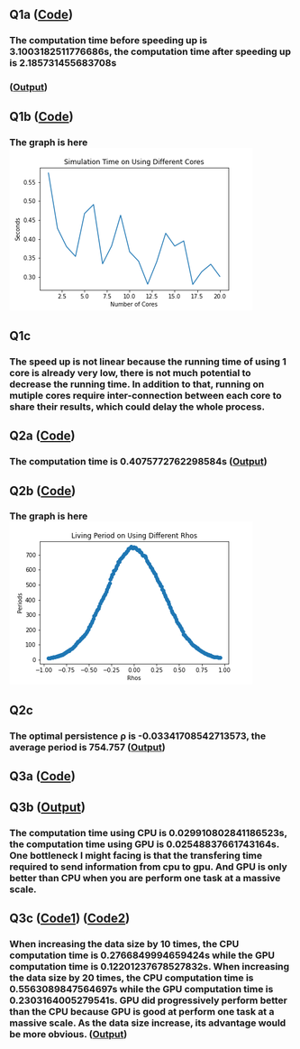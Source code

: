 ## Q1a ([Code](https://github.com/KekunH/rcc/blob/main/Q1/Q1a_mpi.py))
### The computation time before speeding up is 3.1003182511776686s, the computation time after speeding up is 2.185731455683708s 
### ([Output](https://github.com/KekunH/rcc/blob/main/Q1/Q1a.out))
## Q1b ([Code](https://github.com/KekunH/rcc/blob/main/Q1/Q1b_mpi.py))
### The graph is here ![](Q1/Q1b.png)
## Q1c
### The speed up is not linear because the running time of using 1 core is already very low, there is not much potential to decrease the running time. In addition to that, running on mutiple cores require inter-connection between each core to share their results, which could delay the whole process.

## Q2a ([Code](https://github.com/KekunH/rcc/blob/main/Q2/Q2a_mpi.py))
### The computation time is 0.4075772762298584s ([Output](https://github.com/KekunH/rcc/blob/main/Q2/Q2a.out))
## Q2b ([Code](https://github.com/KekunH/rcc/blob/main/Q2/Q2b_mpi.py))
### The graph is here ![](Q2/Q2b.png)
## Q2c 
### The optimal persistence ρ is -0.03341708542713573, the average period is 754.757 ([Output](https://github.com/KekunH/rcc/blob/main/Q2/Q2a.out))

## Q3a ([Code](https://github.com/KekunH/rcc/blob/main/Q3/Q3a.py))
### 
## Q3b ([Output](https://github.com/KekunH/rcc/blob/main/Q3/Q3a.out))
### The computation time using CPU is 0.029910802841186523s, the computation time using GPU is 0.02548837661743164s. One bottleneck I might facing is that the transfering time required to send information from cpu to gpu. And GPU is only better than CPU when you are perform one task at a massive scale.
## Q3c ([Code1](https://github.com/KekunH/rcc/blob/main/Q3/Q3c_10.py)) ([Code2](https://github.com/KekunH/rcc/blob/main/Q3/Q3c_20.py))
### When increasing the data size by 10 times, the CPU computation time is 0.2766849994659424s while the GPU computation time is 0.12201237678527832s. When increasing the data size by 20 times, the CPU computation time is 0.5563089847564697s while the GPU computation time is 0.2303164005279541s. GPU did progressively perform better than the CPU because GPU is good at perform one task at a massive scale. As the data size increase, its advantage would be more obvious. ([Output](https://github.com/KekunH/rcc/blob/main/Q3/Q3c.out))


